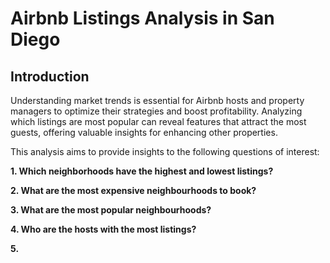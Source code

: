 <!DOCTYPE html>
<html>
<h1>Airbnb Listings Analysis in San Diego</h1>
<h2>Introduction</h2>
<p>Understanding market trends is essential for Airbnb hosts and property managers to optimize their strategies and boost profitability. Analyzing which listings are most popular can reveal features that attract the most guests, offering valuable insights for enhancing other properties.</p>

<p>This analysis aims to provide insights to the following questions of interest:</p>
<p><b>1. Which neighborhoods have the highest and lowest listings?</b></p>
<p><b>2. What are the most expensive neighbourhoods to book?</b></p>
<p><b>3. What are the most popular neighbourhoods?</b></p>
<p><b>4. Who are the hosts with the most listings?</b></p>
<p><b>5. </b></p>
</html>
